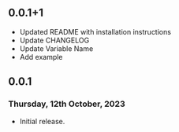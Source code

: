## 0.0.1+1
* Updated README with installation instructions
* Update CHANGELOG
* Update Variable Name
* Add example


## 0.0.1

### Thursday, 12th October, 2023

* Initial release.